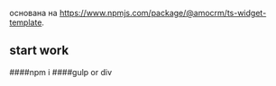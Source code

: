  основана на https://www.npmjs.com/package/@amocrm/ts-widget-template.
## start  work
####npm i
####gulp  or div